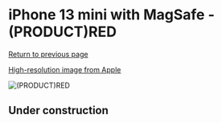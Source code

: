 # iPhone 13 mini with MagSafe - (PRODUCT)RED

[Return to previous page](/iphone_13)

[High-resolution image from Apple](https://store.storeimages.cdn-apple.com/8756/as-images.apple.com/is/MM233?wid=4500&hei=4500&fmt=png)

<div style="width: 500px"><img src="/almost_uncompressed/MM233.webp" alt="(PRODUCT)RED"></div>

## Under construction
